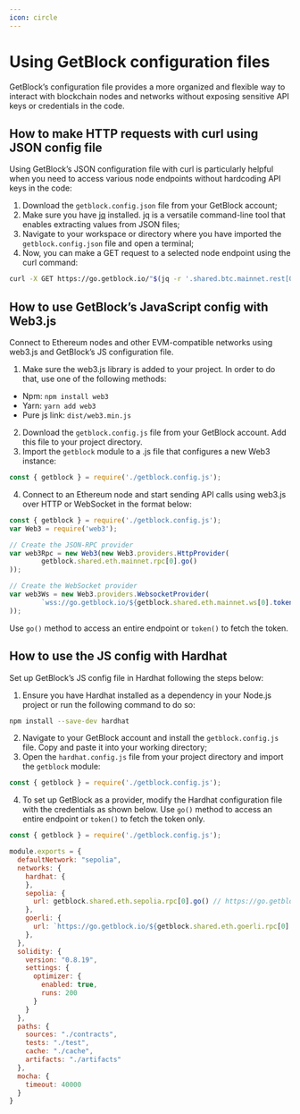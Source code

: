 ```yaml
---
icon: circle
---
```


# Using GetBlock configuration files

GetBlock’s configuration file provides a more organized and flexible way to interact with blockchain nodes and networks without exposing sensitive API keys or credentials in the code.

## How to make HTTP requests with curl using JSON config file

Using GetBlock’s JSON configuration file with curl is particularly helpful when you need to access various node endpoints without hardcoding API keys in the code:

1. Download the `getblock.config.json` file from your GetBlock account;
2. Make sure you have [jq](https://jqlang.github.io/jq/download/) installed. jq is a versatile command-line tool that enables extracting values from JSON files;
3. Navigate to your workspace or directory where you have imported the `getblock.config.json` file and open a terminal;
4. Now, you can make a GET request to a selected node endpoint using the curl command:

```bash
curl -X GET https://go.getblock.io/"$(jq -r '.shared.btc.mainnet.rest[0]' getblock.config.json)"/rest/chaininfo.json
```

## How to use GetBlock’s JavaScript config with Web3.js

Connect to Ethereum nodes and other EVM-compatible networks using web3.js and GetBlock’s JS configuration file.&#x20;

1. Make sure the web3.js library is added to your project. In order to do that, use one of the following methods:

* Npm: `npm install web3`
* Yarn: `yarn add web3`
* Pure js link: `dist/web3.min.js`

2. Download the `getblock.config.js` file from your GetBlock account. Add this file to your project directory.
3. Import the `getblock` module to a .js file that configures a new Web3 instance:

```javascript
const { getblock } = require('./getblock.config.js');
```

4. Connect to an Ethereum node and start sending API calls using web3.js over HTTP or WebSocket in the format below:

```javascript
const { getblock } = require('./getblock.config.js');
var Web3 = require('web3');

// Create the JSON-RPC provider
var web3Rpc = new Web3(new Web3.providers.HttpProvider(
        getblock.shared.eth.mainnet.rpc[0].go()
));

// Create the WebSocket provider
var web3Ws = new Web3.providers.WebsocketProvider(
        `wss://go.getblock.io/${getblock.shared.eth.mainnet.ws[0].token()}`
));
```

Use `go()` method to access an entire endpoint or `token()` to fetch the token.

## How to use the JS config with Hardhat

Set up GetBlock’s JS config file in Hardhat following the steps below:

1. Ensure you have Hardhat installed as a dependency in your Node.js project or run the following command to do so:

```bash
npm install --save-dev hardhat
```

2. Navigate to your GetBlock account and install the `getblock.config.js` file. Copy and paste it into your working directory;
3. Open the `hardhat.config.js` file from your project directory and import the `getblock` module:

```javascript
const { getblock } = require('./getblock.config.js');
```

4. To set up GetBlock as a provider, modify the Hardhat configuration file with the credentials as shown below. Use `go()`  method to access an entire endpoint or `token()` to fetch the token only.

```javascript
const { getblock } = require('./getblock.config.js'); 

module.exports = {
  defaultNetwork: "sepolia",
  networks: {
    hardhat: {
    },
    sepolia: {
      url: getblock.shared.eth.sepolia.rpc[0].go() // https://go.getblock.io/<ACCESS-TOKEN>/
    },
    goerli: {
      url: `https://go.getblock.io/${getblock.shared.eth.goerli.rpc[0].token()}` // <ACCESS-TOKEN>
    },
  },
  solidity: {
    version: "0.8.19",
    settings: {
      optimizer: {
        enabled: true,
        runs: 200
      }
    }
  },
  paths: {
    sources: "./contracts",
    tests: "./test",
    cache: "./cache",
    artifacts: "./artifacts"
  },
  mocha: {
    timeout: 40000
  }
}
```
